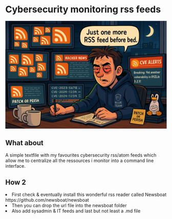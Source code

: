 
<h1>Cybersecurity monitoring rss feeds</h1>



![image](https://github.com/tximista64/cybersecurity_rss_feed/blob/main/analyst.png)



<h2>What about</h2>

A simple textfile with my favourites cybersecurity rss/atom feeds which allow me to centralize all the ressources i monitor into a command line interface.

<h2>How 2</h2>


<li>First check & eventually install this wonderful rss reader called Newsboat https://github.com/newsboat/newsboat</li>

<li>Then you can drop the url file into the newsboat folder</li>

<li> Also add sysadmin & IT feeds and last but not least a .md file</li>




